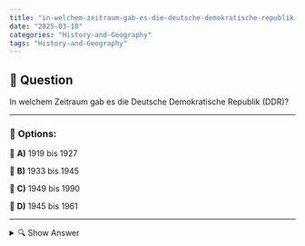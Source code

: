 ```yaml
---
title: "in-welchem-zeitraum-gab-es-die-deutsche-demokratische-republik-ddr"
date: "2025-03-10"
categories: "History-and-Geography"
tags: "History-and-Geography"
---
```


## 📌 **Question**

In welchem Zeitraum gab es die Deutsche Demokratische Republik (DDR)?



---

### 📝 **Options:**

🔘 **A)** 1919 bis 1927

🔘 **B)** 1933 bis 1945

🔘 **C)** 1949 bis 1990

🔘 **D)** 1945 bis 1961

---

<details>
  <summary>🔍 Show Answer</summary>

  <p>
💡  <b>Correct Answer:</b>  c
  </p>
  <p>
    📖<b>Explanation:</b>
    Die Deutsche Demokratische Republik (DDR) war ein sozialistischer Staat in Mitteleuropa, der nach dem Zweiten Weltkrieg aus den sowjetischen Besatzungszonen Deutschlands entstand. Gegründet am 7. Oktober 1949, existierte die DDR als eigenständiger Staat während des Kalten Krieges und war Mitglied des Warschauer Pakts. Sie war geprägt von einer zentral geplanten Wirtschaft, der Herrschaft der Sozialistischen Einheitspartei und der Berliner Mauer, die Ost- und Westdeutschland trennte. Die DDR existierte bis zur deutschen Wiedervereinigung am 3. Oktober 1990.
  </p>
</details>

